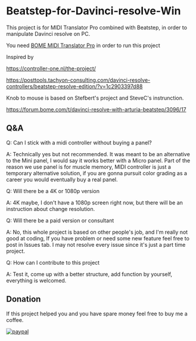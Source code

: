 # Beatstep-for-Davinci-resolve-Win
This project is for MIDI Translator Pro combined with Beatstep, in order to manipulate Davinci resolve on PC.

You need [BOME MIDI Translator Pro](https://www.bome.com/products/miditranslator) in order to run this project 

Inspired by 

https://controller-one.nl/the-project/

https://posttools.tachyon-consulting.com/davinci-resolve-controllers/beatstep-resolve-edition/?v=1c2903397d88

Knob to mouse is based on Stefbert's project and SteveC's instrunction.

https://forum.bome.com/t/davinci-resolve-with-arturia-beatstep/3096/17



## Q&A

Q: Can I stick with a midi controller without buying a panel?

A: Technically yes but not recommended. It was meant to be an alternative to the Mini panel, I would say it works better with a Micro panel. Part of the reason we use panel is for muscle memory, MIDI controller is just a temporary alternative solution, if you are gonna pursuit color grading as a career you would eventually buy a real panel. 

Q: Will there be a 4K or 1080p version

A: 4K maybe, I don't have a 1080p screen right now, but there will be an instruction about change resolution.

Q: Will there be a paid version or consultant

A: No, this whole project is based on other people's job, and I'm really not good at coding, If you have problem or need some new feature feel free to post in Issues tab. I may not resolve every issue since it's just a part time project.

Q: How can I contribute to this project

A: Test it, come up with a better structure, add function by yourself, everything is welcomed.

## Donation

If this project helped you and you have spare money feel free to buy me a coffee.

[![paypal](https://www.paypalobjects.com/en_US/i/btn/btn_donateCC_LG.gif)](https://www.paypal.com/myaccount/transfer/homepage/buy/preview)

